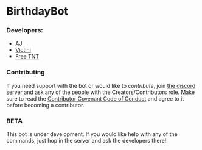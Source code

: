 # BirthdayBot

### Developers:
- [AJ](https://github.com/aj20418)
- [Victini](https://github.com/umbresp)
- [Free TNT](https://github.com/freetnt5852)

### Contributing
If you need support with the bot or would like to *contribute*, join [the discord server](https://discord.gg/hEPxEX6) and ask any of the people with the Creators/Contributors role. Make sure to read the [Contributor Covenant Code of Conduct](https://github.com/cree-py/creepy.py/wiki/Contributor-Covenant-Code-of-Conduct) and agree to it before becoming a contributor.


### BETA
This bot is under development. If you would like help with any of the commands, just hop in the server and ask the developers there!
